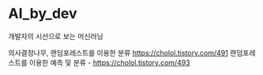# AI_by_dev
개발자의 시선으로 보는 머신러닝

의사결정나무, 랜덤포레스트를 이용한 분류 https://cholol.tistory.com/491
랜덤포레스트를 이용한 예측 및 분류 - https://cholol.tistory.com/493
